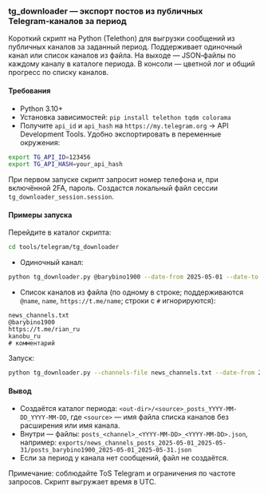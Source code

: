 ### tg_downloader — экспорт постов из публичных Telegram‑каналов за период

Короткий скрипт на Python (Telethon) для выгрузки сообщений из публичных каналов за заданный период. Поддерживает одиночный канал или список каналов из файла. На выходе — JSON‑файлы по каждому каналу в каталоге периода. В консоли — цветной лог и общий прогресс по списку каналов.

#### Требования
- Python 3.10+
- Установка зависимостей: `pip install telethon tqdm colorama`
- Получите `api_id` и `api_hash` на `https://my.telegram.org` → API Development Tools. Удобно экспортировать в переменные окружения:
```bash
export TG_API_ID=123456
export TG_API_HASH=your_api_hash
```

При первом запуске скрипт запросит номер телефона и, при включённой 2FA, пароль. Создастся локальный файл сессии `tg_downloader_session.session`.

#### Примеры запуска
Перейдите в каталог скрипта:
```bash
cd tools/telegram/tg_downloader
```

- Одиночный канал:
```bash
python tg_downloader.py @barybino1900 --date-from 2025-05-01 --date-to 2025-05-31 --out-dir ./exports
```

- Список каналов из файла (по одному в строке; поддерживаются `@name`, `name`, `https://t.me/name`; строки с `#` игнорируются):
```text
news_channels.txt
@barybino1900
https://t.me/rian_ru
kanobu_ru
# комментарий
```
Запуск:
```bash
python tg_downloader.py --channels-file news_channels.txt --date-from 2025-05-01 --date-to 2025-05-31 --out-dir ./exports
```

#### Вывод
- Создаётся каталог периода: `<out-dir>/<source>_posts_YYYY-MM-DD_YYYY-MM-DD`, где `<source>` — имя файла списка каналов без расширения или имя канала.
- Внутри — файлы: `posts_<channel>_<YYYY-MM-DD>_<YYYY-MM-DD>.json`, например:
  `exports/news_channels_posts_2025-05-01_2025-05-31/posts_barybino1900_2025-05-01_2025-05-31.json`
- Если за период у канала нет сообщений, файл не создаётся.

Примечание: соблюдайте ToS Telegram и ограничения по частоте запросов. Скрипт выгружает время в UTC.


